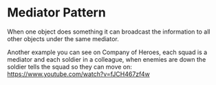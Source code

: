 ﻿Mediator Pattern
================

When one object does something it can broadcast the information to all other objects under the same mediator.

Another example you can see on Company of Heroes, each squad is a mediator and each soldier in a colleague, when enemies are down the soldier tells the squad so they can move on: https://www.youtube.com/watch?v=fJCH467zf4w